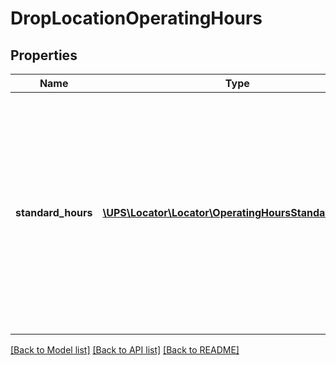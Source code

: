 # DropLocationOperatingHours

## Properties
Name | Type | Description | Notes
------------ | ------------- | ------------- | -------------
**standard_hours** | [**\UPS\Locator\Locator\OperatingHoursStandardHours[]**](OperatingHoursStandardHours.md) | StandardHours Container.  **NOTE:** For versions &gt;&#x3D; v2, this element will always be returned as an array. For requests using version &#x3D; v1, this element will be returned as an array if there is more than one object and a single object if there is only 1. | [optional] 

[[Back to Model list]](../../README.md#documentation-for-models) [[Back to API list]](../../README.md#documentation-for-api-endpoints) [[Back to README]](../../README.md)

